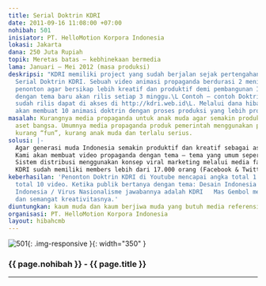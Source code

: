 ```yaml
---
title: Serial Doktrin KDRI
date: 2011-09-16 11:08:00 +07:00
nohibah: 501
inisiator: PT. HelloMotion Korpora Indonesia
lokasi: Jakarta
dana: 250 Juta Rupiah
topik: Meretas batas – kebhinekaan bermedia
lama: Januari – Mei 2012 (masa produksi)
deskripsi: "KDRI memiliki project yang sudah berjalan sejak pertengahan 2011 yaitu
  Serial Doktrin KDRI. Sebuah video animasi propaganda berdurasi 2 menit untuk mempengaruhi
  penonton agar bersikap lebih kreatif dan produktif demi pembangunan Indonesia. Video
  dengan tema baru akan rilis setiap 3 minggu.\L Contoh – contoh Doktrin KDRI yang
  sudah rilis dapat di akses di http://kdri.web.id\L. Melalui dana hibah ini KDRI
  akan membuat 10 animasi doktrin dengan proses produksi yang lebih profesional."
masalah: Kurangnya media propaganda untuk anak muda agar semakin produktif sebagai
  aset bangsa. Umumnya media propaganda produk pemerintah menggunakan pola pikir yang
  kurang “fun”, kurang anak muda dan terlalu serius.
solusi: |-
  Agar generasi muda Indonesia semakin produktif dan kreatif sebagai aset bangsa, dibutuhkan media “propaganda” yang menarik.
  Kami akan membuat video propaganda dengan tema – tema yang umum seperti masalah finansial, jati diri, tanggung jawab hingga kesehatan. Dikemas secara santai dan lucu dengan menggunakan karakter menteri KDRI yaitu Mas Gembol dan teman – temannya.
  Sistem distribusi menggunakan konsep viral marketing melalui media facebook, twitter, blog, forum, milis, google + dan kaskus.
  KDRI sudah memiliki members lebih dari 17.000 orang (Facebook & Twitter) dan ratusan pembeli loyal produk KDRI setiap bulannya. Ini adalah modal awal kita untuk membantu menyebarkan serial Doktrin KDRI ke jangkauan yang lebih luas lagi.
keberhasilan: 'Penonton Doktrin KDRI di Youtube mencapai angka total 1 juta untuk
  total 10 video. Ketika publik bertanya dengan tema: Desain Indonesia / Kampanye
  Indonesia / Virus Nasionalisme jawabannya adalah KDRI   Mas Gembol menjadi tokoh panutan untuk anak muda terutama mengenai semangat Indonesia
  dan semangat kreativitasnya.'
diuntungkan: kaum muda dan kaum berjiwa muda yang butuh media referensi untuk proses pengembangan diri tentang perilaku seperti apa saja yang seharusnya ditiru, pemerintah juga akan diuntungkan karena turut membantu mengembangkan aset bangsa, juga guru / dosen juga dapat memanfaatkan video propaganda ini sebagai media tambahan untuk memperkaya proses belajar mengajarnya. Lokasi mereka berada di seluruh wilayah Indonesia (dan dunia) yang terjangkau akses internet
organisasi: PT. HelloMotion Korpora Indonesia
layout: hibahcmb
---
```


![501](/static/img/hibahcmb/501.png){: .img-responsive }{: width="350" }

### {{ page.nohibah }} - {{ page.title }}

---
